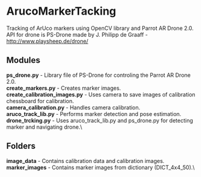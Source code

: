 # ArucoMarkerTacking

Tracking of ArUco markers using OpenCV library and Parrot AR Drone 2.0. API for drone is PS-Drone made by  J. Philipp de Graaff - http://www.playsheep.de/drone/

## Modules
**ps_drone.py** - Library file of PS-Drone for controling the Parrot AR Drone 2.0.\
**create_markers.py** - Creates marker images.\
**create_calibration_images.py** - Uses camera to save images of calibration chessboard for calibration.\
**camera_calibration.py** - Handles camera calibration.\
**aruco_track_lib.py** - Performs marker detection and pose estimation.\
**drone_trcking.py** - Uses aruco_track_lib.py and ps_drone.py for detecting marker and navigating drone.\

## Folders
**image_data** - Contains calibration data and calibration images.\
**marker_images** - Contains marker images from dictionary (DICT_4x4_50).\
